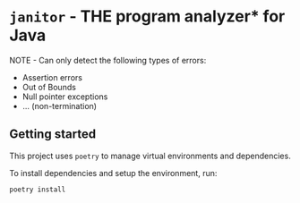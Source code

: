 # `janitor` - THE program analyzer* for Java

NOTE - Can only detect the following types of errors:

* Assertion errors
* Out of Bounds
* Null pointer exceptions
* ... (non-termination)


## Getting started

This project uses `poetry` to manage virtual environments and dependencies.

To install dependencies and setup the environment, run:

```sh
poetry install
```



